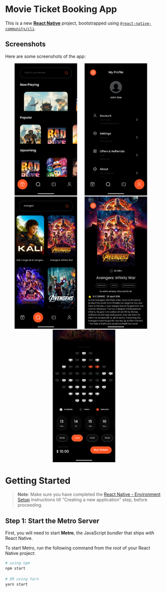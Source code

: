 # Movie Ticket Booking App

This is a new [**React Native**](https://reactnative.dev) project, bootstrapped using [`@react-native-community/cli`](https://github.com/react-native-community/cli).

## Screenshots

Here are some screenshots of the app:
<p align="center">
  <img src="./src/assets/images/homescreen-image.png" alt="Home Screen" width="200" style="margin-right: 20px"/>
  <img src="./src/assets/images/profilescreen-image.png" alt="Profile Screen" width="200" style="margin-right: 20px">
  <img src="./src/assets/images/searchscreen-image.png" alt="Search Screen" width="200" style="margin-right: 20px"/>
  <img src="./src/assets/images/moviedetailsscreen-image.png" alt="Profile Screen" width="200" style="margin-right: 20px"/>
  <img src="./src/assets/images/seatbookingscreen-image.png" alt="Seat Booking Screen" width="200"/>
</p>

# Getting Started

>**Note**: Make sure you have completed the [React Native - Environment Setup](https://reactnative.dev/docs/environment-setup) instructions till "Creating a new application" step, before proceeding.

## Step 1: Start the Metro Server

First, you will need to start **Metro**, the JavaScript _bundler_ that ships _with_ React Native.

To start Metro, run the following command from the _root_ of your React Native project:

```bash
# using npm
npm start

# OR using Yarn
yarn start

